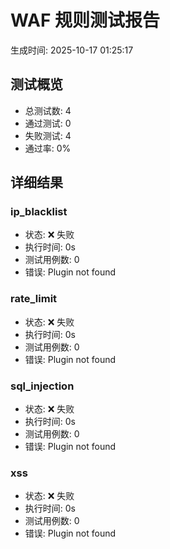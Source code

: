 # WAF 规则测试报告

生成时间: 2025-10-17 01:25:17

## 测试概览

- 总测试数: 4
- 通过测试: 0
- 失败测试: 4
- 通过率: 0%

## 详细结果

### ip_blacklist

- 状态: ❌ 失败
- 执行时间: 0s
- 测试用例数: 0
- 错误: Plugin not found

### rate_limit

- 状态: ❌ 失败
- 执行时间: 0s
- 测试用例数: 0
- 错误: Plugin not found

### sql_injection

- 状态: ❌ 失败
- 执行时间: 0s
- 测试用例数: 0
- 错误: Plugin not found

### xss

- 状态: ❌ 失败
- 执行时间: 0s
- 测试用例数: 0
- 错误: Plugin not found


